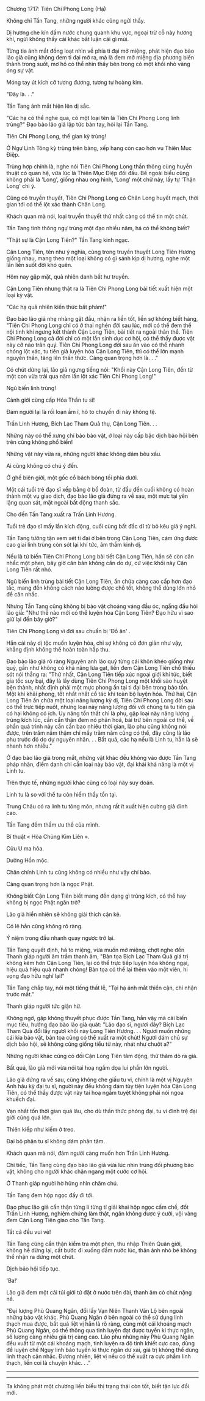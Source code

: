 




Chương 1717: Tiên Chi Phong Long (Hạ)


Không chỉ Tần Tang, những người khác cũng ngửi thấy.

Dị hương che kín đầm nước chung quanh khu vực, ngoại trừ cỗ này hương khí, ngửi không thấy cái khác bất luận cái gì mùi.

Từng tia ánh mắt đồng loạt nhìn về phía ti đại mở miệng, phát hiện đạo bào lão giả cũng không đem ti đại mở ra, mà là đem mở miệng địa phương biến thành trong suốt, mơ hồ có thể nhìn thấy bên trong có một khối nhỏ vàng óng sự vật.

Móng tay út kích cỡ tương đương, tương tự hoàng kim.

"Đây là. . ."

Tần Tang ánh mắt hiện lên dị sắc.

"Các hạ có thể nghe qua, có một loại tên là Tiên Chi Phong Long linh trùng?" Đạo bào lão giả lập tức bàn tay, hỏi lại Tần Tang.

Tiên Chi Phong Long, thế gian kỳ trùng!

Ở Ngự Linh Tông kỳ trùng trên bảng, xếp hạng còn cao hơn vu Thiên Mục Điệp.

Trùng hợp chính là, nghe nói Tiên Chi Phong Long thần thông cùng huyễn thuật có quan hệ, vừa lúc là Thiên Mục Điệp đối đầu. Bề ngoài biểu cũng không phải là 'Long', giống nhau ong hình, 'Long' một chữ này, lấy tự 'Thận Long' chi ý.

Cũng có truyền thuyết, Tiên Chi Phong Long có Chân Long huyết mạch, thời gian tới có thể lột xác thành Chân Long.

Khách quan mà nói, loại truyền thuyết thứ nhất càng có thể tin một chút.

Tần Tang tinh thông ngự trùng một đạo nhiều năm, há có thể không biết?

"Thật sự là Cận Long Tiên?" Tần Tang kinh ngạc.

Cận Long Tiên, tên như ý nghĩa, cùng trong truyền thuyết Long Tiên Hương giống nhau, mang theo một loại không có gì sánh kịp dị hương, nghe một lần liền suốt đời khó quên.

Hôm nay gặp mặt, quả nhiên danh bất hư truyền.

Cận Long Tiên nhưng thật ra là Tiên Chi Phong Long bài tiết xuất hiện một loại kỳ vật.

"Các hạ quả nhiên kiến thức bất phàm!"

Đạo bào lão giả nhẹ nhàng gật đầu, nhận ra liền tốt, liền sợ không biết hàng, "Tiên Chi Phong Long chỉ có ở thai nghén đời sau lúc, mới có thể đem thể nội tinh khí ngưng kết thành Cận Long Tiên, bài tiết ra ngoài thân thể. Tiên Chi Phong Long cả đời chỉ có một lần sinh dục cơ hội, có thể thấy được vật này cỡ nào trân quý. Tiên Chi Phong Long đời sau ăn vào có thể nhanh chóng lột xác, tu tiên giả luyện hóa Cận Long Tiên, thì có thể lớn mạnh nguyên thần, tăng lên thần thức. Càng quan trọng hơn là. . ."

Có chút dừng lại, lão giả ngưng tiếng nói: "Khối này Cận Long Tiên, đến từ một con vừa trải qua năm lần lột xác Tiên Chi Phong Long!"

Ngũ biến linh trùng!

Cảnh giới cùng cấp Hóa Thần tu sĩ!

Đám người lại là rối loạn ầm ĩ, hô to chuyến đi này không tệ.

Trấn Linh Hương, Bích Lạc Tham Quả thụ, Cận Long Tiên. . .

Những này có thể xưng chí bảo bảo vật, ở loại này cấp bậc dịch bảo hội bên trên cũng không phổ biến!

Những vật này vừa ra, những người khác không dám bêu xấu.

Ai cũng không có chú ý đến.

Ở ghế biên giới, một gốc cổ bách bóng tối phía dưới.

Một cái tuổi trẻ đạo sĩ xếp bằng ở bồ đoàn, từ đầu đến cuối không có hoàn thành một vụ giao dịch, đạo bào lão giả đứng ra về sau, một mực tại yên lặng quan sát, mặt ngoài bất động thanh sắc.

Cho đến Tần Tang xuất ra Trấn Linh Hương.

Tuổi trẻ đạo sĩ mấy lần kích động, cuối cùng bất đắc dĩ từ bỏ kêu giá ý nghĩ.

Tần Tang tường tận xem xét ti đại ở bên trong Cận Long Tiên, cảm ứng được cao giai linh trùng còn sót lại khí tức, âm thầm kinh dị.

Nếu là tứ biến Tiên Chi Phong Long bài tiết Cận Long Tiên, hắn sẽ còn cân nhắc một phen, bây giờ căn bản không cần do dự, cứ việc khối này Cận Long Tiên rất nhỏ.

Ngũ biến linh trùng bài tiết Cận Long Tiên, ẩn chứa càng cao cấp hơn đạo tắc, mang đến không cách nào lường được chỗ tốt, không thể dùng lớn nhỏ để cân nhắc.

Nhưng Tần Tang cũng không bị bảo vật choáng váng đầu óc, ngẩng đầu hỏi lão giả: "Như thế nào mới có thể luyện hóa Cận Long Tiên? Đạo hữu vì sao giữ lại đến bây giờ?"

Tiên Chi Phong Long vì đời sau chuẩn bị 'Đồ ăn' .

Hắn cái này dị tộc muốn luyện hóa, chỉ sợ không có đơn giản như vậy, khẳng định không thể hoàn toàn hấp thu.

Đạo bào lão giả rõ ràng Nguyên anh lão quỷ từng cái khôn khéo giống như quỷ, gần như không có khả năng lừa gạt, liền đem Cận Long Tiên chỗ thiếu sót nói thẳng ra: "Thứ nhất, Cận Long Tiên tiếp xúc ngoại giới khí tức, biết gia tốc suy bại, đây là lấy dùng Tiên Chi Phong Long một khối sào huyệt bện thành, nhất định phải một mực phong ấn tại ti đại bên trong bảo tồn. Một khi khải phong, tốt nhất nhất cổ tác khí toàn bộ luyện hóa. Thứ hai, Cận Long Tiên ẩn chứa một loại năng lượng kỳ dị, Tiên Chi Phong Long đời sau có thể trực tiếp nuốt, nhưng loại này năng lượng đối với chúng ta tu tiên giả có hại không có ích. Uy năng tổn thất chỉ là phụ, gặp loại này năng lượng trùng kích lúc, cần cẩn thận đem nó phân hoá, bài trừ bên ngoài cơ thể, về phần quá trình này cần cần bao nhiêu thời gian, lão phu cũng không nói được, trên trăm năm thậm chí mấy trăm năm cũng có thể, đây cũng là lão phu trước đó do dự nguyên nhân. . . Bất quá, các hạ nếu là Linh tu, hẳn là sẽ nhanh hơn nhiều."

Ở đạo bào lão giả trong mắt, những vật khác đều không vào được Tần Tang pháp nhãn, điểm danh chỉ cần loại này bảo vật, đại khái khả năng là một vị Linh tu.

Trên thực tế, những người khác cũng có loại này suy đoán.

Linh tu là so với thể tu còn hiếm thấy tồn tại.

Trung Châu có ra linh tu tông môn, nhưng rất ít xuất hiện cường giả đỉnh cao.

Tần Tang đếm thầm ưu thế của mình.

Bí thuật « Hỏa Chủng Kim Liên ».

Cửu U ma hỏa.

Dưỡng Hồn mộc.

Chân chính Linh tu cũng không có nhiều như vậy chí bảo.

Càng quan trọng hơn là ngọc Phật.

Không biết Cận Long Tiên biết mang đến dạng gì trùng kích, có thể hay không bị ngọc Phật ngăn trở?

Lão giả hiển nhiên sẽ không giải thích cặn kẽ.

Có lẽ hắn cũng không rõ ràng.

Ý niệm trong đầu nhanh quay ngược trở lại.

Tần Tang quyết định, há to miệng, vừa muốn mở miệng, chợt nghe đến Thanh giáp người âm trầm thanh âm, "Bản tọa Bích Lạc Tham Quả giá trị không kém hơn Cận Long Tiên, lại có thể trực tiếp luyện hóa không ngại, hiệu quả hiệu quả nhanh chóng! Bản tọa có thể lại thêm vào một viên, hi vọng đạo hữu nghĩ lại!"

Tần Tang chắp tay, nói một tiếng thất lễ, "Tại hạ ánh mắt thiển cận, chỉ nhận trước mắt."

Thanh giáp người tức giận hừ.

Không ngờ, gặp không thuyết phục được Tần Tang, hắn vậy mà cải biến mục tiêu, hướng đạo bào lão giả quát: "Lão đạo sĩ, ngươi đây? Bích Lạc Tham Quả đổi lấy ngươi khối này Long Tiên Hương. . . Ngươi muốn những cái kia bảo vật, bản tọa cũng có thể xuất ra một chút! Ngươi dám chủ sự dịch bảo hội, sẽ không cũng giống tiểu tử này, nhát như chuột a?"

Những người khác cũng có đối Cận Long Tiên tâm động, thử thăm dò ra giá.

Bất quá, lão giả mới vừa nói tai hoạ ngầm dọa lui phần lớn người.

Lão giả đứng ra về sau, cũng không che giấu tu vi, chính là một vị Nguyên Anh hậu kỳ đại tu sĩ, người này đều không dám tùy tiện luyện hóa Cận Long Tiên, có thể thấy được vật này tai hoạ ngầm tuyệt không phải nói ngoa khuếch đại.

Vạn nhất tốn thời gian quá lâu, cho dù thần thức phóng đại, tu vi đình trệ đại giới cũng quá lớn.

Thiên kiếp như kiếm ở treo.

Đại bộ phận tu sĩ không dám phân tâm.

Khách quan mà nói, đám người càng muốn hơn Trấn Linh Hương.

Chỉ tiếc, Tần Tang cùng đạo bào lão giả vừa lúc nhìn trúng đối phương bảo vật, không cho người khác chặn ngang một cước cơ hội.

Ở Thanh giáp người hờ hững nhìn chăm chú.

Tần Tang đem hộp ngọc đẩy đi tới.

Đạo phục lão giả cẩn thận từng li từng tí giải khai hộp ngọc cấm chế, đốt Trấn Linh Hương, nghiệm chứng làm thật, ngăn không được ý cười, vội vàng đem Cận Long Tiên giao cho Tần Tang.

Tất cả đều vui vẻ!

Tần Tang cũng cẩn thận kiểm tra một phen, thu nhập Thiên Quân giới, không hề dừng lại, cất bước đi xuống đầm nước lúc, thân ảnh nhỏ bé không thể nhận ra dừng một chút.

Dịch bảo hội tiếp tục.

'Ba!'

Lão giả đem một cái túi giới tử đặt ở nước trên đài, thanh âm có chút nặng nề.

"Đại lượng Phù Quang Ngân, đổi lấy Vạn Niên Thanh Vân Lộ bên ngoài những bảo vật khác. Phù Quang Ngân ở bên ngoài có thể sử dụng linh thạch mua được, bất quá liệt vị hẳn là rõ ràng, cùng một cái khoáng mạch Phù Quang Ngân, có thể thông qua tinh luyện đạt được tuyền ki thực ngân, số lượng càng nhiều giá trị càng cao. Lão phu những này Phù Quang Ngân đều xuất từ một cái khoáng mạch, tinh luyện ra độ tinh khiết cực cao, dùng để luyện chế Ngụy linh bảo tuyền ki thực ngân dư xài, giá trị không thể dùng linh thạch cân nhắc. Đương nhiên, liệt vị nếu có thể xuất ra cực phẩm linh thạch, liền coi là chuyện khác. . ."

-------

-------

Ta không phát một chương liền biểu thị trạng thái còn tốt, biết tận lực đổi mới.




